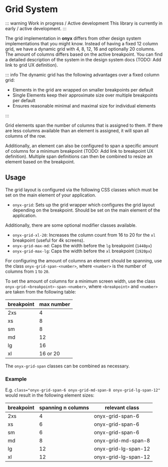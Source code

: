 # Grid System

::: warning Work in progress / Active development
This library is currently in early / active development.
:::

The grid implementation in **onyx** differs from other design system implementations that you might know.
Instead of having a fixed 12 column grid, we have a dynamic grid with 4, 8, 12, 16 and optionally 20 columns.
The amount of columns differs based on the active breakpoint.
You can find a detailed description of the system in the design system docs (TODO: Add link to grid UX definition).

::: info
The dynamic grid has the following advantages over a fixed column grid:

- Elements in the grid are wrapped on smaller breakpoints per default
- Single Elements keep their approximate size over multiple breakpoints per default
- Ensures reasonable minimal and maximal size for individual elements

:::

Grid elements span the number of columns that is assigned to them.
If there are less columns available than an element is assigned, it will span all columns of the row.

Additionally, an element can also be configured to span a specific amount of columns for a minimum breakpoint (TODO: Add link to breakpoint UX definition).
Multiple span definitions can then be combined to resize an element based on the breakpoint.

## Usage

The grid layout is configured via the following CSS classes which must be set on the main element of your application.

- `onyx-grid`: Sets up the grid wrapper which configures the grid layout depending on the breakpoint. Should be set on the main element of the application.

Additionally, there are some optional modifier classes available.

- `onyx-grid-xl-20`: Increases the column count from 16 to 20 for the `xl` breakpoint (useful for 4k screens).
- `onyx-grid-max-md`: Caps the width before the `lg` breakpoint (`1440px`)
- `onyx-grid-max-lg`: Caps the width before the `xl` breakpoint (`1920px`)

For configuring the amount of columns an element should be spanning, use the class `onyx-grid-span-<number>`, where `<number>` is the number of columns from `1` to `20`.

To set the amount of columns for a minimum screen width, use the class `onyx-grid-<breakpoint>-span-<number>`, where `<breakpoint>` and `<number>` are taken from the following table:

| breakpoint | max number |
| ---------- | ---------- |
| 2xs        | 4          |
| xs         | 8          |
| sm         | 8          |
| md         | 12         |
| lg         | 16         |
| xl         | 16 or 20   |

The `onyx-grid-span` classes can be combined as necessary.

### Example

E.g. `class="onyx-grid-span-6 onyx-grid-md-span-8 onyx-grid-lg-span-12"` would result in the following element sizes:

| breakpoint | spanning n columns | relevant class       |
| ---------- | ------------------ | -------------------- |
| 2xs        | 4                  | onyx-grid-span-6     |
| xs         | 6                  | onyx-grid-span-6     |
| sm         | 6                  | onyx-grid-span-6     |
| md         | 8                  | onyx-grid-md-span-8  |
| lg         | 12                 | onyx-grid-lg-span-12 |
| xl         | 12                 | onyx-grid-lg-span-12 |

